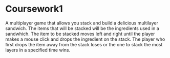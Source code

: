 # Coursework1
A multiplayer game that allows you stack and build a delicious multilayer sandwich. 
The items that will be stacked will be the ingredients used in a sandwhich.
The item to be stacked moves left and right until the player makes a mouse click and drops the ingredient on the stack.
The player who first drops the item away from the stack loses or the one to stack the most layers in a specified time wins.

